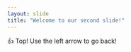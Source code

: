 ```yaml
---
layout: slide
title: "Welcome to our second slide!"
---
```

:+1: Top!
Use the left arrow to go back!
